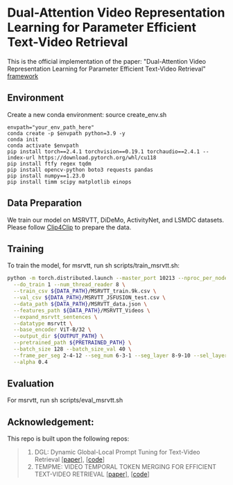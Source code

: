 # Dual-Attention Video Representation Learning for Parameter Efficient Text-Video Retrieval

This is the official implementation of the paper: "Dual-Attention Video Representation Learning for Parameter Efficient Text-Video Retrieval"
[framework](framework.png)

## Environment
Create a new conda environment: source create_env.sh

```
envpath="your_env_path_here"
conda create -p $envpath python=3.9 -y
conda init
conda activate $envpath
pip install torch==2.4.1 torchvision==0.19.1 torchaudio==2.4.1 --index-url https://download.pytorch.org/whl/cu118
pip install ftfy regex tqdm
pip install opencv-python boto3 requests pandas
pip install numpy==1.23.0
pip install timm scipy matplotlib einops
```
## Data Preparation
We train our model on MSRVTT, DiDeMo, ActivityNet, and LSMDC datasets. Please follow [Clip4Clip](https://github.com/ArrowLuo/CLIP4Clip) to prepare the data.

## Training
To train the model, for msrvtt, run sh scripts/train_msrvtt.sh:
```bash
python -m torch.distributed.launch --master_port 10213 --nproc_per_node=2 main.py \
  --do_train 1 --num_thread_reader 8 \
  --train_csv ${DATA_PATH}/MSRVTT_train.9k.csv \
  --val_csv ${DATA_PATH}/MSRVTT_JSFUSION_test.csv \
  --data_path ${DATA_PATH}/MSRVTT_data.json \
  --features_path ${DATA_PATH}/MSRVTT_Videos \
  --expand_msrvtt_sentences \
  --datatype msrvtt \
  --base_encoder ViT-B/32 \
  --output_dir ${OUTPUT_PATH} \
  --pretrained_path ${PRETRAINED_PATH} \
  --batch_size 128 --batch_size_val 40 \
  --frame_per_seg 2-4-12 --seg_num 6-3-1 --seg_layer 8-9-10 --sel_layer 6 \
  --alpha 0.4
```

## Evaluation
For msrvtt, run sh scripts/eval_msrvtt.sh

## Acknowledgement:
This repo is built upon the following repos:
> 1. DGL: Dynamic Global-Local Prompt Tuning for Text-Video Retrieval [[paper](https://arxiv.org/pdf/2401.10588)], [[code](https://github.com/knightyxp/DGL)]
> 2. TEMPME: VIDEO TEMPORAL TOKEN MERGING FOR
EFFICIENT TEXT-VIDEO RETRIEVAL [[paper](https://arxiv.org/pdf/2409.01156)], [[code](https://github.com/LunarShen/TempMe)]
